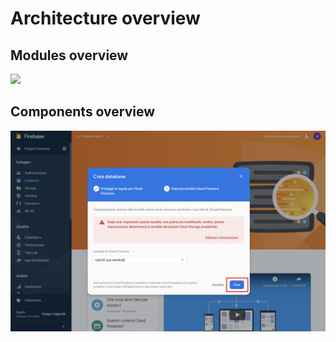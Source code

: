 # Architecture overview

## Modules overview

![](../.gitbook/assets/tiledesk-architecture-design.001.jpeg)

## Components overview

![](../.gitbook/assets/image%20%2831%29.png)

